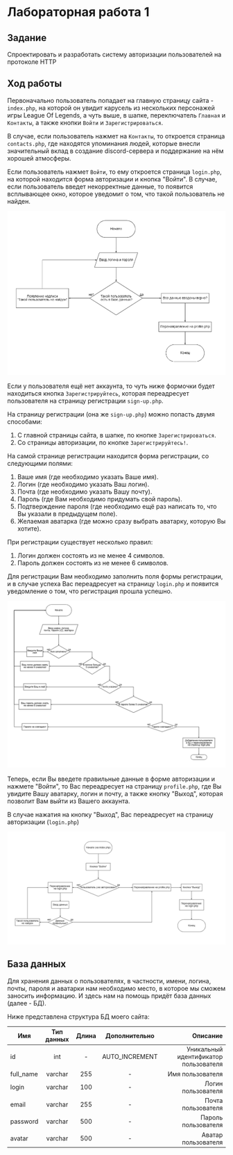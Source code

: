 # Лабораторная работа 1
## Задание
Спроектировать и разработать систему авторизации пользователей на протоколе HTTP
## Ход работы

Первоначально пользователь попадает на главную страницу сайта - `index.php`, на которой он увидит карусель из нескольких персонажей игры League Of Legends, а чуть выше, в шапке, переключатель `Главная` и `Контакты`, а также кнопки `Войти` и `Зарегистрироваться`.

В случае, если пользователь нажмет на `Контакты`, то откроется страница `contacts.php`, где находятся упоминания людей, которые внесли значительный вклад в создание discord-сервера и поддержание на нём хорошей атмосферы.

Если пользователь нажмет `Войти`, то ему откроется страница `login.php`, на которой находится форма авторизации и кнопка "Войти". 
В случае, если пользователь введет некорректные данные, то появится всплывающее окно, которое уведомит о том, что такой пользователь не найден.

![Рис. 1 - Авторизация](https://github.com/KoraOnEarth/Lab01/blob/main/img-blocks/authorization-block.png)

Если у пользователя ещё нет аккаунта, то чуть ниже формочки будет находиться кнопка `Зарегистрируйтесь`, которая переадресует пользователя на страницу регистрации `sign-up.php`.

На страницу регистрации (она же `sign-up.php`) можно попасть двумя способами:
1. С главной страницы сайта, в шапке, по кнопке `Зарегистрироваться`.
2. Со страницы авторизации, по кнопке `Зарегистрируйтесь!`.

На самой странице регистрации находится форма регистрации, со следующими полями:
1. Ваше имя (где необходимо указать Ваше имя).
2. Логин (где необходимо указать Ваш логин).
3. Почта (где необходимо указать Вашу почту).
4. Пароль (где Вам необходимо придумать свой пароль).
5. Подтверждение пароля (где необходимо ещё раз написать то, что Вы указали в предыдущем поле).
6. Желаемая аватарка (где можно сразу выбрать аватарку, которую Вы хотите).

При регистрации существует несколько правил:
1. Логин должен состоять из не менее 4 символов.
2. Пароль должен состоять из не менее 6 символов.

Для регистрации Вам необходимо заполнить поля формы регистрации, и в случае успеха Вас переадресует на страницу `login.php` и появится уведомление о том, что регистрация прошла успешно.

![Рис. 2 - Регистрация](https://github.com/KoraOnEarth/Lab01/blob/main/img-blocks/sign-up-block.png)

Теперь, если Вы введете правильные данные в форме авторизации и нажмете "Войти", то Вас переадресует на страницу `profile.php`, где Вы увидите Вашу аватарку, логин и почту, а также кнопку "Выход", которая позволит Вам выйти из Вашего аккаунта.

В случае нажатия на кнопку "Выход", Вас переадресует на страницу авторизации (`login.php`)

![Рис. 3 - Выход](https://github.com/KoraOnEarth/Lab01/blob/main/img-blocks/logout-block.png)

## База данных

Для хранения данных о пользователях, в частности, имени, логина, почты, пароля и аватарки нам необходимо место, в которое мы сможем заносить информацию. И здесь нам на помощь придёт база данных (далее - БД). 

Ниже представлена структура БД моего сайта:

| Имя | Тип данных | Длина| Дополнительно| Описание |
|----------|:----------:|:----------:|:------:| ----------:|
| id | int | - | AUTO_INCREMENT | Уникальный идентификатор пользователя |
| full_name | varchar | 255 | - | Имя пользователя |
| login | varchar | 100 | - | Логин пользователя|
| email | varchar | 255 | - | Почта пользователя |
| password | varchar | 500 | - | Пароль пользователя |
| avatar | varchar | 500 | - | Аватар пользователя |

